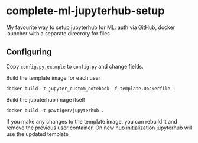# complete-ml-jupyterhub-setup
My favourite way to setup jupyterhub for ML: auth via GitHub, docker launcher with a separate direcrory for files


## Configuring
Copy `config.py.example` to `config.py` and change fields.

Build the template image for each user
```shell
docker build -t jupyter_custom_notebook -f template.Dockerfile .
```


Build the juputerhub image itself
```shell
docker build -t pavtiger/jupyterhub .

```

If you make any changes to the template image, you can rebuild it and remove the previous user container. On new hub initialization jupyterhub will use the updated template

